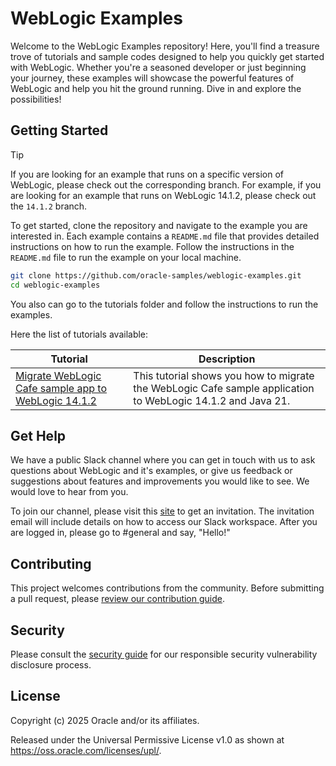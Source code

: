 # WebLogic Examples

Welcome to the WebLogic Examples repository! Here, you'll find a treasure trove of tutorials and sample codes designed to help you quickly get started with WebLogic. Whether you're a seasoned developer or just beginning your journey, these examples will showcase the powerful features of WebLogic and help you hit the ground running. Dive in and explore the possibilities!

## Getting Started

> [!TIP]
> If you are looking for an example that runs on a specific version of WebLogic, please check out the corresponding branch. For example, if you are looking for an example that runs on WebLogic 14.1.2, please check out the `14.1.2` branch.

To get started, clone the repository and navigate to the example you are interested in. Each example contains a `README.md` file that provides detailed instructions on how to run the example. Follow the instructions in the `README.md` file to run the example on your local machine.

```bash
git clone https://github.com/oracle-samples/weblogic-examples.git
cd weblogic-examples
```

You also can go to the tutorials folder and follow the instructions to run the examples.

Here the list of tutorials available:

| Tutorial | Description |
| --- | --- |
| [Migrate WebLogic Cafe sample app to WebLogic 14.1.2](./tutorials/migrate-weblogic-cafe-to-14.1.2/README.md) | This tutorial shows you how to migrate the WebLogic Cafe sample application to WebLogic 14.1.2 and Java 21. |

## Get Help

We have a public Slack channel where you can get in touch with us to ask questions about WebLogic and it's examples, or give us feedback or suggestions about features and improvements you would like to see. We would love to hear from you.

To join our channel, please visit this [site](https://join.slack.com/t/oracle-weblogic/shared_invite/zt-2tgq767tj-i4ip6suUiW2Cgykb~rMijg) to get an invitation. The invitation email will include details on how to access our Slack workspace. After you are logged in, please go to #general and say, "Hello!"

## Contributing

This project welcomes contributions from the community. Before submitting a pull request, please [review our contribution guide](./CONTRIBUTING.md).

## Security

Please consult the [security guide](./SECURITY.md) for our responsible security vulnerability disclosure process.

## License

Copyright (c) 2025 Oracle and/or its affiliates.

Released under the Universal Permissive License v1.0 as shown at
<https://oss.oracle.com/licenses/upl/>.
